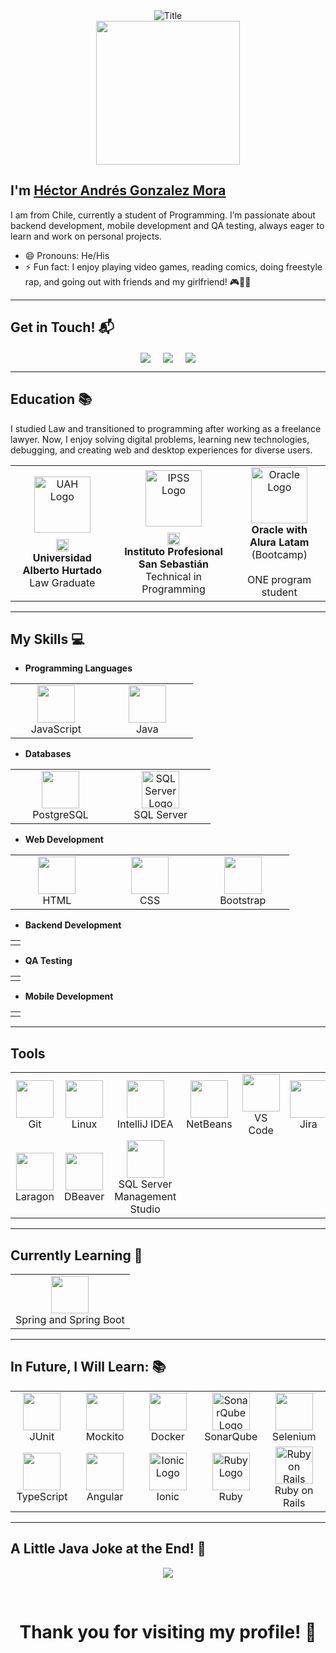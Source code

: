<div align="center">
  <img src="https://readme-typing-svg.herokuapp.com?font=Architects+Daughter&color=%2338C2FF&size=50&center=true&vCenter=true&height=60&width=600&lines=Welcome+to+my+profile!" alt="Title">
</div>

<div align="center">
  <img src="https://darkbyteblog.wordpress.com/wp-content/uploads/2010/12/holamundo-consola.jpg" height="230" />
</div>

## I'm <a href="https://github.com/hectorgm26">Héctor Andrés Gonzalez Mora</a> 
I am from Chile, currently a student of Programming. I’m passionate about backend development, mobile development and QA testing, always eager to learn and work on personal projects.

- 😄 Pronouns: He/His
- ⚡ Fun fact: I enjoy playing video games, reading comics, doing freestyle rap, and going out with friends and my girlfriend! 🎮🎤📖

<hr>

## Get in Touch! 📬
<p align="center">
<a href="https://www.linkedin.com/in/hectoryefc/" target="blank"><img align="center" src="https://img.shields.io/badge/Hector Gonzalez Mora-0077B5?style=for-the-badge&logo=linkedin&logoColor=white" /></a> &nbsp;&nbsp;&nbsp;  
<a href="mailto:hhector.agm@gmail.com" target="blank"><img align="center" src="https://img.shields.io/badge/hhector.agm@gmail.com-D14836?style=for-the-badge&logo=gmail&logoColor=white" /></a>    &nbsp;&nbsp;&nbsp;       
<a href="https://github.com/hectorgm26" target="blank"><img align="center" src="https://img.shields.io/badge/HectorAGM-8A2BE2?style=for-the-badge&logo=github&logoColor=white" /></a>
</p>

<hr>

## Education 📚
I studied Law and transitioned to programming after working as a freelance lawyer. Now, I enjoy solving digital problems, learning new technologies, debugging, and creating web and desktop experiences for diverse users.

<div align="center">
  <table style="margin-left: auto; margin-right: auto;">
    <tr>
      <td align="center">
        <img src="https://i.imgur.com/lFACOpG.png" width="90" alt="UAH Logo"/><br>
        <img src="https://upload.wikimedia.org/wikipedia/commons/thumb/7/78/Flag_of_Chile.svg/640px-Flag_of_Chile.svg.png" height="20" alt="Chile Flag" style="margin-top: 10px;"/><br>
        <strong>Universidad Alberto Hurtado</strong><br>Law Graduate
      </td>
      <td align="center">
        <img src="https://i.imgur.com/WaVuyQv.png" width="90" alt="IPSS Logo"/><br>
        <img src="https://upload.wikimedia.org/wikipedia/commons/thumb/7/78/Flag_of_Chile.svg/640px-Flag_of_Chile.svg.png" height="20" alt="Chile Flag" style="margin-top: 10px;"/><br>
        <strong>Instituto Profesional San Sebastián</strong><br>Technical in Programming
      </td>
      <td align="center">
        <img src="https://i.imgur.com/76RQWm0.png" width="90" alt="Oracle Logo"/><br>
        <strong>Oracle with Alura Latam</strong><br>(Bootcamp)<br><br>ONE program student
      </td>
    </tr>
  </table>
</div>

<hr>

## My Skills :computer:

- **Programming Languages**
<table>
<tbody>
 <tr>
<td align="center" width="33%">
<img height=60px src="https://skillicons.dev/icons?i=javascript"> <br>JavaScript
</td>
<td align="center" width="33%">
<img height=60px src="https://skillicons.dev/icons?i=java"> <br>Java
</td>
</tr>
</tbody>
</table>

- **Databases**
<table>
<tbody>
 <tr>
<td align="center" width="33%">
<img height=60px src="https://skillicons.dev/icons?i=postgresql"> <br>PostgreSQL
</td>
<td align="center" width="33%">
<img height=60px src="https://i.pinimg.com/originals/3e/55/df/3e55dfb0980956b42cac768b740cdad6.png" alt="SQL Server Logo"/><br>SQL Server
</td>
</tr>
</tbody>
</table>

- **Web Development**
<table>
<tbody>
 <tr>
<td align="center" width="20%">
<img height=60px src="https://skillicons.dev/icons?i=html"> <br>HTML
</td>
<td align="center" width="20%">
<img height=60px src="https://skillicons.dev/icons?i=css"> <br>CSS
</td>
<td align="center" width="20%">
<img height=60px src="https://skillicons.dev/icons?i=bootstrap"> <br>Bootstrap
</td>
</tr>
</tbody>
</table>

- **Backend Development**
<table>
<tbody>
 <tr>
<td align="center" width="100%">
<!-- This section is intentionally left blank -->
</td>
</tr>
</tbody>
</table>

- **QA Testing**
<table>
<tbody>
 <tr>
<td align="center" width="100%">
<!-- This section is intentionally left blank -->
</td>
</tr>
</tbody>
</table>

- **Mobile Development**
<table>
<tbody>
 <tr>
<td align="center" width="100%">
<!-- This section is intentionally left blank -->
</td>
</tr>
</tbody>
</table>

<hr>

## Tools 
<table>
<tbody>
  <tr>
    <td align="center" width="8%">
      <img src="https://skillicons.dev/icons?i=git" height="60px"/><br>Git
    </td>
    <td align="center" width="8%">
      <img src="https://skillicons.dev/icons?i=linux" height="60px"/><br>Linux
    </td>
    <td align="center" width="8%">
      <img src="https://skillicons.dev/icons?i=idea" height="60px"/><br>IntelliJ IDEA
    </td>
    <td align="center" width="8%">
      <img src="https://upload.wikimedia.org/wikipedia/commons/9/98/Apache_NetBeans_Logo.svg" height="60px"/><br>NetBeans
    </td>
    <td align="center" width="8%">
      <img src="https://skillicons.dev/icons?i=vscode" height="60px"/><br>VS Code
    </td>
    <td align="center" width="8%">
      <img src="https://cdn.jsdelivr.net/gh/devicons/devicon/icons/jira/jira-original.svg" height="60px"/><br>Jira
    </td>
    <td align="center" width="8%">
      <img src="https://img.icons8.com/color/48/000000/trello.png" height="60px"/><br>Trello
    </td>
  </tr>
  <tr>
    <td align="center" width="8%">
      <img src="https://cdn.worldvectorlogo.com/logos/laragon.svg" height="60px"/><br>Laragon
    </td>
    <td align="center" width="8%">
      <img src="https://upload.wikimedia.org/wikipedia/commons/f/fd/DBeaver_logo.png" height="60px"/><br>DBeaver
    </td>
    <td align="center" width="8%">
      <img src="https://miro.medium.com/v2/format:webp/1*-hkzF9m5828c-UIaSQNUug.jpeg" height="60px"/><br>SQL Server Management Studio
    </td>
  </tr>
</tbody>
</table>


<hr>

## Currently Learning :beginner:

<table>
<tbody>
 <tr>
<td align="center" width="100%">
<img height=60px src="https://skillicons.dev/icons?i=spring"> <br>Spring and Spring Boot
</td>
</tr>
</tbody>
</table>

<hr>


## In Future, I Will Learn: 📚
<table>
<tbody>
  <tr>
    <td align="center" width="20%">
      <img height=60px src="https://avatars.githubusercontent.com/u/874086?s=200&v=4"> <br>JUnit
    </td>
    <td align="center" width="20%">
      <img height=60px src="https://raw.githubusercontent.com/mockito/mockito.github.io/master/img/logo.png"> <br>Mockito
    </td>
    <td align="center" width="20%">
      <img height=60px src="https://skillicons.dev/icons?i=docker"> <br>Docker
    </td>
    <td align="center" width="20%">
      <img height=60px src="https://cdn.jsdelivr.net/gh/devicons/devicon/icons/sonarqube/sonarqube-original.svg" alt="SonarQube Logo"> <br>SonarQube
    </td>
    <td align="center" width="20%">
      <img height=60px src="https://skillicons.dev/icons?i=selenium"> <br>Selenium
    </td>
  </tr>
  <tr>
    <td align="center" width="20%">
      <img height=60px src="https://skillicons.dev/icons?i=typescript"> <br>TypeScript
    </td>
    <td align="center" width="20%">
      <img height=60px src="https://skillicons.dev/icons?i=angular"> <br>Angular
    </td>
    <td align="center" width="20%">
      <img height=60px src="https://upload.wikimedia.org/wikipedia/commons/d/d1/Ionic_Logo.svg" alt="Ionic Logo"> <br>Ionic
    </td>
    <td align="center" width="20%">
      <img height=60px src="https://skillicons.dev/icons?i=ruby" alt="Ruby Logo"> <br>Ruby
    </td>
    <td align="center" width="20%">
      <img height=60px src="https://skillicons.dev/icons?i=rails" alt="Ruby on Rails Logo"> <br>Ruby on Rails
    </td>
  </tr>
</tbody>
</table>



<hr>

## A Little Java Joke at the End! 🤣
<p align="center">
  <img src="https://chandruscm.wordpress.com/wp-content/uploads/2015/08/jcmmlgm.png?w=1200"/>
</p>

<br>
<h1 align="center">Thank you for visiting my profile! 🤵</h1>
<br>
